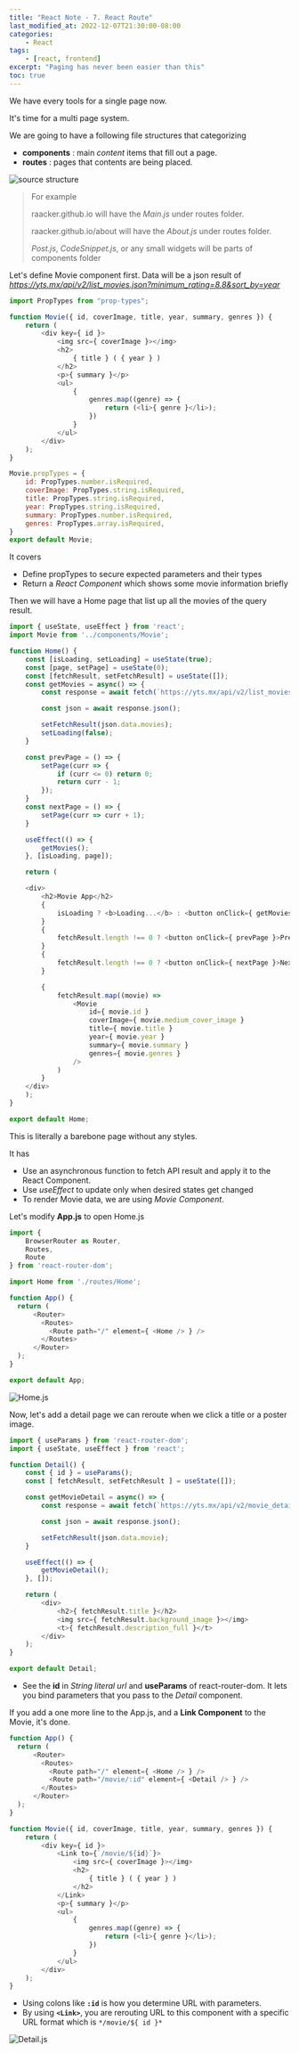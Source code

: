 ```yaml
---
title: "React Note - 7. React Route"
last_modified_at: 2022-12-07T21:30:00-08:00
categories:
    - React
tags:
    - [react, frontend]
excerpt: "Paging has never been easier than this"
toc: true
---
```


We have every tools for a single page now.

It's time for a multi page system.

We are going to have a following file structures that categorizing

- **components** : main *content* items that fill out a page.
- **routes** : pages that contents are being placed.

![source structure](/_posts/react/react-note-06-route/images/source_structure.png)

> For example
>
> raacker.github.io will have the *Main.js* under routes folder.
>
> raacker.github.io/about will have the *About.js* under routes folder.
>
> *Post.js*, *CodeSnippet.js*, or any small widgets will be parts of components folder

Let's define Movie component first. Data will be a json result of *https://yts.mx/api/v2/list_movies.json?minimum_rating=8.8&sort_by=year*

```js
import PropTypes from "prop-types";

function Movie({ id, coverImage, title, year, summary, genres }) {
    return (
        <div key={ id }>
            <img src={ coverImage }></img>
            <h2>
                { title } ( { year } )
            </h2>
            <p>{ summary }</p>
            <ul>
                {
                    genres.map((genre) => {
                        return (<li>{ genre }</li>);
                    })
                }
            </ul>
        </div>
    );
}

Movie.propTypes = {
    id: PropTypes.number.isRequired,
    coverImage: PropTypes.string.isRequired,
    title: PropTypes.string.isRequired,
    year: PropTypes.string.isRequired,
    summary: PropTypes.number.isRequired,
    genres: PropTypes.array.isRequired,
}
export default Movie;
```

It covers

- Define propTypes to secure expected parameters and their types
- Return a *React Component* which shows some movie information briefly

Then we will have a Home page that list up all the movies of the query result.

```js
import { useState, useEffect } from 'react';
import Movie from '../components/Movie';

function Home() {
    const [isLoading, setLoading] = useState(true);
    const [page, setPage] = useState(0);
    const [fetchResult, setFetchResult] = useState([]);
    const getMovies = async() => {
        const response = await fetch(`https://yts.mx/api/v2/list_movies.json?minimum_rating=8.8&sort_by=year&page=${page}`);

        const json = await response.json();

        setFetchResult(json.data.movies);
        setLoading(false);
    }

    const prevPage = () => {
        setPage(curr => {
            if (curr <= 0) return 0;
            return curr - 1;
        });
    }
    const nextPage = () => {
        setPage(curr => curr + 1);
    }

    useEffect(() => {
        getMovies();
    }, [isLoading, page]);

    return (

    <div>
        <h2>Movie App</h2>
        {
            isLoading ? <b>Loading...</b> : <button onClick={ getMovies }>Refresh</button>
        }
        {
            fetchResult.length !== 0 ? <button onClick={ prevPage }>Prev Page</button> : null
        }
        {
            fetchResult.length !== 0 ? <button onClick={ nextPage }>Next Page</button> : null
        }

        {
            fetchResult.map((movie) => 
                <Movie
                    id={ movie.id }
                    coverImage={ movie.medium_cover_image }
                    title={ movie.title }
                    year={ movie.year }
                    summary={ movie.summary }
                    genres={ movie.genres }
                />
            )
        }
    </div>
    );
}

export default Home;
```

This is literally a barebone page without any styles.

It has

- Use an asynchronous function to fetch API result and apply it to the React Component.
- Use *useEffect* to update only when desired states get changed
- To render Movie data, we are using *Movie Component*.

Let's modify **App.js** to open Home.js

```js
import {
    BrowserRouter as Router,
    Routes,
    Route
} from 'react-router-dom';

import Home from './routes/Home';

function App() {
  return (
      <Router>
        <Routes>
          <Route path="/" element={ <Home /> } />
        </Routes>
      </Router>
  );
}

export default App;
```

![Home.js](/_posts/react/react-note-06-route/images/barebone_image.png)

Now, let's add a detail page we can reroute when we click a title or a poster image.

```js
import { useParams } from 'react-router-dom';
import { useState, useEffect } from 'react';

function Detail() {
    const { id } = useParams();
    const [ fetchResult, setFetchResult ] = useState([]);

    const getMovieDetail = async() => {
        const response = await fetch(`https://yts.mx/api/v2/movie_details.json?movie_id=${id}`);

        const json = await response.json();

        setFetchResult(json.data.movie);
    }

    useEffect(() => {
        getMovieDetail();
    }, []);

    return (
        <div>
            <h2>{ fetchResult.title }</h2>
            <img src={ fetchResult.background_image }></img>
            <t>{ fetchResult.description_full }</t>
        </div>
    );
}

export default Detail;
```

- See the **id** in *String literal url* and **useParams** of react-router-dom. It lets you bind parameters that you pass to the *Detail* component.

If you add a one more line to the App.js, and a **Link Component** to the Movie, it's done.

```js
function App() {
  return (
      <Router>
        <Routes>
          <Route path="/" element={ <Home /> } />
          <Route path="/movie/:id" element={ <Detail /> } />
        </Routes>
      </Router>
  );
}
```

```js
function Movie({ id, coverImage, title, year, summary, genres }) {
    return (
        <div key={ id }>
            <Link to={`/movie/${id}`}>
                <img src={ coverImage }></img>
                <h2>
                    { title } ( { year } )
                </h2>
            </Link>
            <p>{ summary }</p>
            <ul>
                {
                    genres.map((genre) => {
                        return (<li>{ genre }</li>);
                    })
                }
            </ul>
        </div>
    );
}
```

- Using colons like **`:id`** is how you determine URL with parameters.
- By using **`<Link>`**, you are rerouting URL to this component with a specific URL format which is `*/movie/${ id }*`

![Detail.js](/_posts/react/react-note-06-route/images/after_reroute.png)